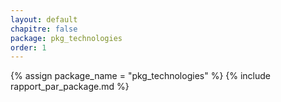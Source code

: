 ```yaml
---
layout: default
chapitre: false
package: pkg_technologies
order: 1
---
```


{% assign package_name = "pkg_technologies" %}
{% include rapport_par_package.md %}